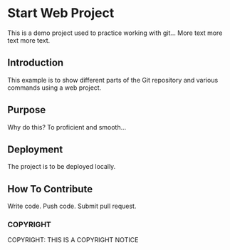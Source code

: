 # Start Web Project
  This is a demo project used to practice working with git...
  More text more text more text.

## Introduction
  This example is to show different parts of the Git repository and various
  commands using a web project.
## Purpose
  Why do this? To proficient and smooth...
## Deployment
  The project is to be deployed locally.
## How To Contribute
  Write code. Push code. Submit pull request.
### COPYRIGHT
  COPYRIGHT: THIS IS A COPYRIGHT NOTICE
